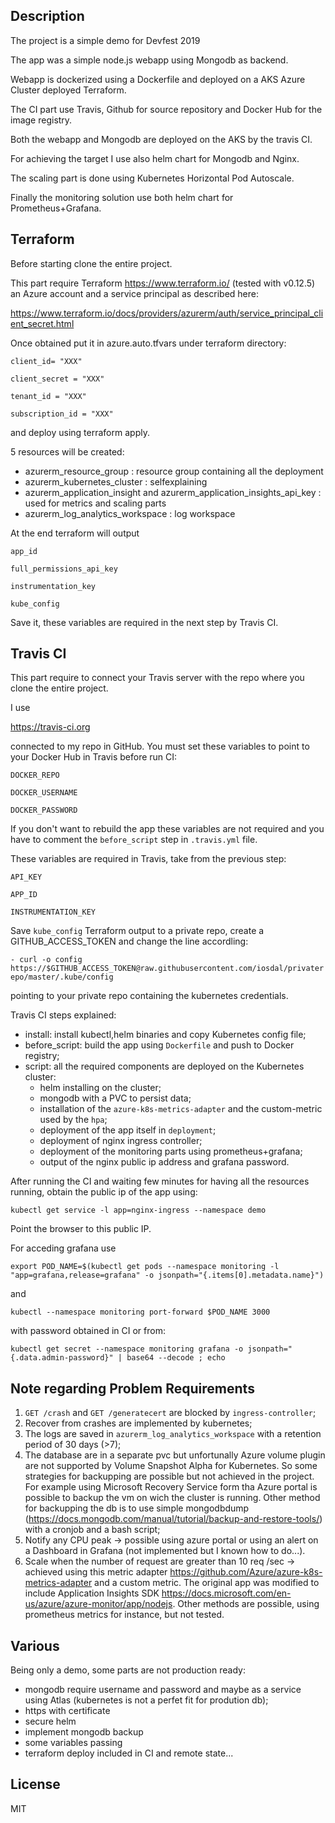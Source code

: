## Description
 
The project is a simple demo for Devfest 2019

The app was a simple node.js webapp using Mongodb as backend.

 Webapp is dockerized using a Dockerfile and deployed on a AKS Azure Cluster deployed Terraform.

The CI part use Travis, Github for source repository and Docker Hub for the image registry.

Both the webapp and Mongodb are deployed on the AKS by the travis CI.

For achieving the target I use also helm chart for Mongodb and Nginx.

The scaling part is done using Kubernetes Horizontal Pod Autoscale.

Finally the monitoring solution use both helm chart for Prometheus+Grafana.


## Terraform

Before starting clone the entire project.

This part require Terraform https://www.terraform.io/ (tested with v0.12.5) an Azure account and a service principal as described here:

https://www.terraform.io/docs/providers/azurerm/auth/service_principal_client_secret.html

Once obtained put it in azure.auto.tfvars under terraform directory:

`client_id= "XXX"`

`client_secret = "XXX"`

`tenant_id = "XXX"`

`subscription_id = "XXX"`

and deploy using terraform apply.

5 resources will be created:

- azurerm_resource_group : resource group containing all the deployment
- azurerm_kubernetes_cluster : selfexplaining
- azurerm_application_insight and azurerm_application_insights_api_key : used for metrics and scaling parts
- azurerm_log_analytics_workspace : log workspace

At the end terraform will output

`app_id` 

`full_permissions_api_key`

`instrumentation_key` 

`kube_config`

Save it, these variables are required in the next step by Travis CI.


## Travis CI

This part require to connect your Travis server with the repo where you clone the entire project.

I use

https://travis-ci.org

connected to my repo in GitHub.
You must set these variables to point to your Docker Hub in Travis before run CI:

`DOCKER_REPO`

`DOCKER_USERNAME`

`DOCKER_PASSWORD`

If you don't want to rebuild the app these variables are not required and you have to comment the `before_script` step in `.travis.yml` file.

These variables are required in Travis, take from the previous step:

`API_KEY`

`APP_ID`

`INSTRUMENTATION_KEY`

Save `kube_config` Terraform output to a private repo, create a GITHUB_ACCESS_TOKEN and change the line accordling:

`- curl -o config https://$GITHUB_ACCESS_TOKEN@raw.githubusercontent.com/iosdal/privaterepo/master/.kube/config`

pointing to your private repo containing the kubernetes credentials.

Travis CI steps explained:

- install: install kubectl,helm binaries and copy Kubernetes config file;
- before_script: build the app using `Dockerfile` and push to Docker registry;
- script: all the required components are deployed on the Kubernetes cluster:
    - helm installing on the cluster;
    - mongodb with a PVC to persist data;
    - installation of the `azure-k8s-metrics-adapter` and the custom-metric used by the `hpa`;
    - deployment of the app itself in `deployment`;
    - deployment of nginx ingress controller;
    - deployment of the monitoring parts using prometheus+grafana;
    - output of the nginx public ip address and grafana password.

After running the CI and waiting few minutes for having all the resources running, obtain the public ip of the app using:

`kubectl get service -l app=nginx-ingress --namespace demo`

Point the browser to this public IP.

For acceding grafana use 

`export POD_NAME=$(kubectl get pods --namespace monitoring -l "app=grafana,release=grafana" -o jsonpath="{.items[0].metadata.name}")`

and

`kubectl --namespace monitoring port-forward $POD_NAME 3000`

with password obtained in CI or from:

`kubectl get secret --namespace monitoring grafana -o jsonpath="{.data.admin-password}" | base64 --decode ; echo`


## Note regarding Problem Requirements

1. `GET /crash` and `GET /generatecert` are blocked by `ingress-controller`;
2. Recover from crashes are implemented by kubernetes;
4. The logs are saved in `azurerm_log_analytics_workspace` with a retention period of 30 days (>7);
5. The database are in a separate pvc but unfortunally Azure volume plugin are not supported by Volume Snapshot Alpha for Kubernetes. So some strategies for backupping are possible but not achieved in the project. For example using Microsoft Recovery Service form tha Azure portal is possible to backup the vm on wich the cluster is running. Other method for backupping the db is to use simple mongodbdump (https://docs.mongodb.com/manual/tutorial/backup-and-restore-tools/) with a cronjob and a bash script; 
5. Notify any CPU peak -> possible using azure portal or using an alert on a Dashboard in Grafana (not implemented but I known how to do...). 
7. Scale when the number of request are greater than 10 req /sec -> achieved using this metric adapter https://github.com/Azure/azure-k8s-metrics-adapter and a custom metric. The original app was modified to include Application Insights SDK https://docs.microsoft.com/en-us/azure/azure-monitor/app/nodejs. Other methods are possible, using prometheus metrics for instance, but not tested.


## Various

Being only a demo, some parts are not production ready:
- mongodb require username and password and maybe as a service using Atlas (kubernetes is not a perfet fit for prodution db);
- https with certificate
- secure helm
- implement mongodb backup
- some variables passing
- terraform deploy included in CI and remote state...

## License

MIT

